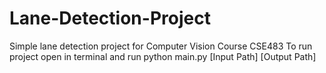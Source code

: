 # Lane-Detection-Project
Simple lane detection project for Computer Vision Course CSE483 
To run project open in terminal and run python main.py [Input Path] [Output Path]
